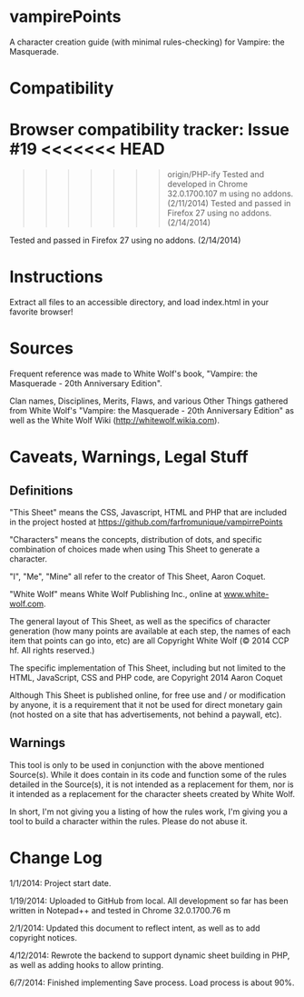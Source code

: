 vampirePoints
==============

A character creation guide (with minimal rules-checking) for Vampire: the Masquerade.

Compatibility
==============
Browser compatibility tracker: Issue #19
<<<<<<< HEAD
=======

>>>>>>> origin/PHP-ify
Tested and developed in Chrome 32.0.1700.107 m using no addons. (2/11/2014)
Tested and passed in Firefox 27 using no addons. (2/14/2014)

Tested and passed in Firefox 27 using no addons. (2/14/2014)

Instructions
============
Extract all files to an accessible directory, and load index.html in your favorite browser!

Sources
=======
Frequent reference was made to White Wolf's book, "Vampire: the Masquerade - 20th Anniversary Edition".

Clan names, Disciplines, Merits, Flaws, and various Other Things gathered from White Wolf's "Vampire: the Masquerade - 20th Anniversary Edition" as well as 
the White Wolf Wiki (http://whitewolf.wikia.com).

Caveats, Warnings, Legal Stuff
==============================
Definitions
-----------
"This Sheet" means the CSS, Javascript, HTML and PHP that are included in the project hosted at https://github.com/farfromunique/vampirrePoints

"Characters" means the concepts, distribution of dots, and specific combination of choices made when using This Sheet to generate a character.

"I", "Me", "Mine" all refer to the creator of This Sheet, Aaron Coquet.

"White Wolf" means White Wolf Publishing Inc., online at www.white-wolf.com.

The general layout of This Sheet, as well as the specifics of character generation (how many points are available at each step, the names of each item that points can go into, etc)
are all Copyright White Wolf (© 2014 CCP hf. All rights reserved.)

The specific implementation of This Sheet, including but not limited to the HTML, JavaScript, CSS and PHP code, are Copyright 2014 Aaron Coquet

Although This Sheet is published online, for free use and / or modification by anyone, it is a requirement that it not be used for direct monetary gain 
(not hosted on a site that has advertisements, not behind a paywall, etc).

Warnings
--------
This tool is only to be used in conjunction with the above mentioned Source(s). 
While it does contain in its code and function some of the rules detailed in the Source(s), it is not intended as a replacement for them, nor is it intended as a replacement
for the character sheets created by White Wolf.

In short, I'm not giving you a listing of how the rules work, I'm giving you a tool to build a character within the rules. Please do not abuse it.

Change Log
==========
1/1/2014: Project start date.

1/19/2014: Uploaded to GitHub from local. All development so far has been written in Notepad++ and tested in Chrome 32.0.1700.76 m

2/1/2014: Updated this document to reflect intent, as well as to add copyright notices.

4/12/2014: Rewrote the backend to support dynamic sheet building in PHP, as well as adding hooks to allow printing.

6/7/2014: Finished implementing Save process. Load process is about 90%.
